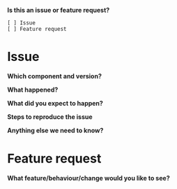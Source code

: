 <!-- 
  Thank you for filing an issue!

  Before you submit an issue, search the archive, maybe your question was already answered.

  If your issue appears to be a bug, and hasn't been reported, open a new issue. Help us to maximize the effort we can spend fixing issues and adding new features, by not reporting duplicate issues.
-->

**Is this an issue or feature request?**
<!-- 
    Select a single option and mark with an "x". 
-->
```
[ ] Issue
[ ] Feature request
```
<!--
  Complete the section below that is related to your issue. Remove the non-relevant section.
-->

# Issue

**Which component and version?**


**What happened?**


**What did you expect to happen?**


**Steps to reproduce the issue** 
<!--
    As minimally and precisely as possible.
-->

**Anything else we need to know?**


# Feature request

**What feature/behaviour/change would you like to see?**
